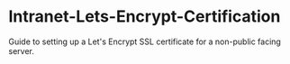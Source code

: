 # Intranet-Lets-Encrypt-Certification
Guide to setting up a Let's Encrypt SSL certificate for a non-public facing server.
